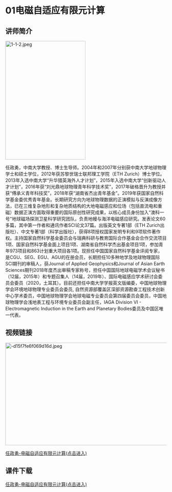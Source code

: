 # 01电磁自适应有限元计算

## 讲师简介
<html>
<head> 
<meta charset="utf-8"> 
</head>
<body>
  

<p><img src="https://s1.imagehub.cc/images/2023/08/28/1-1-2.jpeg" alt="1-1-2.jpeg" border="0" border="0" width="250" height="370" /></p>                         

</body>
</html>



任政勇，中南大学教授、博士生导师。2004年和2007年分别获中南大学地球物理学士和硕士学位，2012年获苏黎世瑞士联邦理工学院（ETH Zurich）博士学位。2013年入选中南大学“升华猎英海外人才计划”，2015年入选中南大学“创新驱动人才计划”，2016年获“刘光鼎地球物理青年科学技术奖”，2017年破格晋升为教授并获“傅承义青年科技奖”，2018年获“湖南省杰出青年基金”。2019年获国家自然科学基金委优秀青年基金。长期研究方向为地球物理数据的正演模拟与反演成像方法，已在三维复杂地形和复杂地质结构的大地电磁感应和位场（包括直流电和重磁）数据正演方面取得重要的国际原创性研究成果，以核心成员身份加入“澳科一号"地球磁场探测卫星科学研究团队，负责地幔与海洋电磁感应研究。发表论文60多篇，其中第一作者和通讯作者SCI论文37篇。出版英文专著1部（ETH Zurich出版社）、中文专著1部（科学出版社），获得8项授权国家发明专利和9项软件著作权。主持国家自然科学基金委员会与瑞典科研与教育国际合作基金会合作交流项目1项、国家自然科学基金面上项目1项、湖南省自然科学杰出基金项目1项，参加青年973项目和863计划重大项目各1项。现担任中国国家自然科学基金评阅专家，是CGU、SEG、EGU、AGU的在册会员，长期担任10多种地学及地球物理国际SCI期刊的审稿人，获Journal of Applied Geophysics和Journal of Asian Earth Sciences期刊2018年度杰出审稿专家称号，担任中国国际地球电磁学术会议秘书（12届，2015年）和专题召集人（14届，2019年）、国际电磁感应学术研讨会委员会委员（2020，土耳其）。目前还担任中南大学学报英文版编委，中国地球物理学会环境地球物理专业委员会委员, 自然资源部覆盖区深部资源勘查工程技术创新中心学术委员，中国地球物理学会地球电磁专业委员会第四届委员会委员，中国地球物理学会浅地表工程与环境专业委员会副主任，IAGA Division VI - Electromagnetic Induction in the Earth and Planetary Bodies委员及中国区唯一代表。




## 视频链接
<html>
<head> 
<meta charset="utf-8"> 
</head>
<body>
  

<p><img src="https://s1.imagehub.cc/images/2023/08/28/-d15f7fe6f069d16d.jpeg" alt="-d15f7fe6f069d16d.jpeg" border="0" width="550" height="320" /></p>                         
</body>
</html>


[任政勇-电磁自适应有限元计算(点击进入)](https://www.bilibili.com/video/BV1Vm4y1u74y/?share_source=copy_web)

## 课件下载

[任政勇-电磁自适应有限元计算(点击进入)](https://916aedf0-2a44-4742-b053-7e90f7fc828d.filesusr.com/ugd/478d0c_4ff62bf37df246ce981e343cdfb543a3.pdf)

